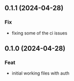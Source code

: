 ## 0.1.1 (2024-04-28)

### Fix

- fixing some of the ci issues

## 0.1.0 (2024-04-28)

### Feat

- initial working files with auth

